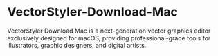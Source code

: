 # VectorStyler-Download-Mac
VectorStyler Download Mac is a next-generation vector graphics editor exclusively designed for macOS, providing professional-grade tools for illustrators, graphic designers, and digital artists.
